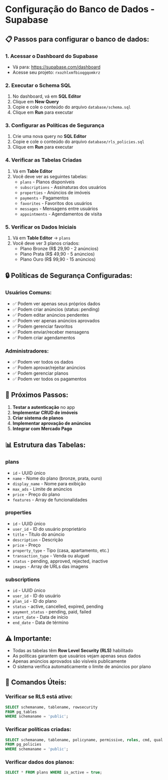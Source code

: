 # Configuração do Banco de Dados - Supabase

## 📋 Passos para configurar o banco de dados:

### 1. Acessar o Dashboard do Supabase
- Vá para: https://supabase.com/dashboard
- Acesse seu projeto: `rxozhlxmfbioqgqomkrz`

### 2. Executar o Schema SQL
1. No dashboard, vá em **SQL Editor**
2. Clique em **New Query**
3. Copie e cole o conteúdo do arquivo `database/schema.sql`
4. Clique em **Run** para executar

### 3. Configurar as Políticas de Segurança
1. Crie uma nova query no **SQL Editor**
2. Copie e cole o conteúdo do arquivo `database/rls_policies.sql`
3. Clique em **Run** para executar

### 4. Verificar as Tabelas Criadas
1. Vá em **Table Editor**
2. Você deve ver as seguintes tabelas:
   - `plans` - Planos disponíveis
   - `subscriptions` - Assinaturas dos usuários
   - `properties` - Anúncios de imóveis
   - `payments` - Pagamentos
   - `favorites` - Favoritos dos usuários
   - `messages` - Mensagens entre usuários
   - `appointments` - Agendamentos de visita

### 5. Verificar os Dados Iniciais
1. Vá em **Table Editor** → `plans`
2. Você deve ver 3 planos criados:
   - Plano Bronze (R$ 29,90 - 2 anúncios)
   - Plano Prata (R$ 49,90 - 5 anúncios)
   - Plano Ouro (R$ 99,90 - 15 anúncios)

## 🔒 Políticas de Segurança Configuradas:

### **Usuários Comuns:**
- ✅ Podem ver apenas seus próprios dados
- ✅ Podem criar anúncios (status: pending)
- ✅ Podem editar anúncios pendentes
- ✅ Podem ver apenas anúncios aprovados
- ✅ Podem gerenciar favoritos
- ✅ Podem enviar/receber mensagens
- ✅ Podem criar agendamentos

### **Administradores:**
- ✅ Podem ver todos os dados
- ✅ Podem aprovar/rejeitar anúncios
- ✅ Podem gerenciar planos
- ✅ Podem ver todos os pagamentos

## 🚀 Próximos Passos:

1. **Testar a autenticação** no app
2. **Implementar CRUD de imóveis**
3. **Criar sistema de planos**
4. **Implementar aprovação de anúncios**
5. **Integrar com Mercado Pago**

## 📊 Estrutura das Tabelas:

### **plans**
- `id` - UUID único
- `name` - Nome do plano (bronze, prata, ouro)
- `display_name` - Nome para exibição
- `max_ads` - Limite de anúncios
- `price` - Preço do plano
- `features` - Array de funcionalidades

### **properties**
- `id` - UUID único
- `user_id` - ID do usuário proprietário
- `title` - Título do anúncio
- `description` - Descrição
- `price` - Preço
- `property_type` - Tipo (casa, apartamento, etc.)
- `transaction_type` - Venda ou aluguel
- `status` - pending, approved, rejected, inactive
- `images` - Array de URLs das imagens

### **subscriptions**
- `id` - UUID único
- `user_id` - ID do usuário
- `plan_id` - ID do plano
- `status` - active, cancelled, expired, pending
- `payment_status` - pending, paid, failed
- `start_date` - Data de início
- `end_date` - Data de término

## ⚠️ Importante:

- Todas as tabelas têm **Row Level Security (RLS)** habilitado
- As políticas garantem que usuários vejam apenas seus dados
- Apenas anúncios aprovados são visíveis publicamente
- O sistema verifica automaticamente o limite de anúncios por plano

## 🔧 Comandos Úteis:

### Verificar se RLS está ativo:
```sql
SELECT schemaname, tablename, rowsecurity 
FROM pg_tables 
WHERE schemaname = 'public';
```

### Verificar políticas criadas:
```sql
SELECT schemaname, tablename, policyname, permissive, roles, cmd, qual 
FROM pg_policies 
WHERE schemaname = 'public';
```

### Verificar dados dos planos:
```sql
SELECT * FROM plans WHERE is_active = true;
``` 